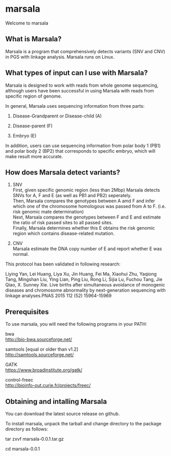 # marsala
Welcome to marsala

## What is Marsala?
Marsala is a program that comprehensively detects variants (SNV and CNV) in PGS with linkage analysis. Marsala runs on Linux.

## What types of input can I use with Marsala?

Marsala is designed to work with reads from whole genome sequencing, although users have been successful in using Marsala with reads from specific region of genome.

In general, Marsala uses sequencing information from three parts:

1. Disease-Grandparent or Disease-child (A)

2. Disease-parent (F)

3. Embryo (E)

In addition, users can use sequencing information from polar body 1 (PB1) and polar body 2 (BP2) that corresponds to specific embryo, which will make result more accurate.

## How does Marsala detect variants?

1. SNV <br />
First, given specific genomic region (less than 2Mbp) Marsala detects SNVs for A, F and E (as well as PB1 and PB2) seperately. <br />
Then, Marsala compares the genotypes between A amd F and infer which one of the chromosome homologous was passed from A to F. (i.e. risk genomic mate determination) <br />
Next, Marsala compares the genotypes between F and E and estimate the ratio of risk passed sites to all passed sites. <br />
Finally, Marsala determines whether this E obtains the risk genomic region which contains disease-related mutation. <br />

2. CNV <br />
Marsala estimate the DNA copy number of E and report whether E was normal.

This protocol has been validated in following research: <br />

Liying Yan,  Lei Huang,  Liya Xu,  Jin Huang,  Fei Ma,  Xiaohui Zhu,  Yaqiong Tang,  Mingshan Liu, Ying Lian,  Ping Liu,  Rong Li,  Sijia Lu,  Fuchou Tang,  Jie Qiao,   X. Sunney Xie.  Live births after simultaneous avoidance of monogenic diseases and chromosome abnormality by next-generation sequencing with linkage analyses.PNAS 2015 112 (52) 15964-15969

## Prerequisites

To use marsala, you will need the following programs in your PATH:

bwa <br />
http://bio-bwa.sourceforge.net/

samtools [equal or older than v1.2] <br />
http://samtools.sourceforge.net/

GATK <br />
https://www.broadinstitute.org/gatk/

control-freec <br />
http://bioinfo-out.curie.fr/projects/freec/

## Obtaining and intalling Marsala

You can download the latest source release on github.

To install marsala, unpack the tarball and change directory to the package directory as follows:

tar zxvf marsala-0.0.1.tar.gz

cd marsala-0.0.1

